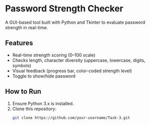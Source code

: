 # Password Strength Checker  
A GUI-based tool built with Python and Tkinter to evaluate password strength in real-time.  

## Features  
- Real-time strength scoring (0–100 scale)  
- Checks length, character diversity (uppercase, lowercase, digits, symbols)  
- Visual feedback (progress bar, color-coded strength level)  
- Toggle to show/hide password  

## How to Run  
1. Ensure Python 3.x is installed.  
2. Clone this repository:  
   ```bash
   git clone https://github.com/your-username/Task-3.git
